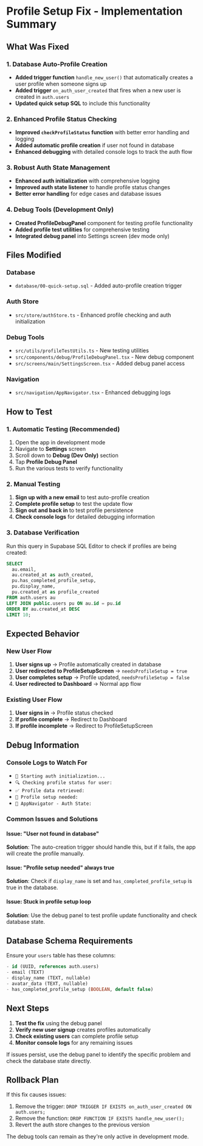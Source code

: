 # Profile Setup Fix - Implementation Summary

## What Was Fixed

### 1. **Database Auto-Profile Creation**
- **Added trigger function** `handle_new_user()` that automatically creates a user profile when someone signs up
- **Added trigger** `on_auth_user_created` that fires when a new user is created in `auth.users`
- **Updated quick setup SQL** to include this functionality

### 2. **Enhanced Profile Status Checking**
- **Improved `checkProfileStatus` function** with better error handling and logging
- **Added automatic profile creation** if user not found in database
- **Enhanced debugging** with detailed console logs to track the auth flow

### 3. **Robust Auth State Management**
- **Enhanced auth initialization** with comprehensive logging
- **Improved auth state listener** to handle profile status changes
- **Better error handling** for edge cases and database issues

### 4. **Debug Tools (Development Only)**
- **Created ProfileDebugPanel** component for testing profile functionality
- **Added profile test utilities** for comprehensive testing
- **Integrated debug panel** into Settings screen (dev mode only)

## Files Modified

### Database
- `database/00-quick-setup.sql` - Added auto-profile creation trigger

### Auth Store
- `src/store/authStore.ts` - Enhanced profile checking and auth initialization

### Debug Tools
- `src/utils/profileTestUtils.ts` - New testing utilities
- `src/components/debug/ProfileDebugPanel.tsx` - New debug component
- `src/screens/main/SettingsScreen.tsx` - Added debug panel access

### Navigation
- `src/navigation/AppNavigator.tsx` - Enhanced debugging logs

## How to Test

### 1. **Automatic Testing (Recommended)**
1. Open the app in development mode
2. Navigate to **Settings** screen
3. Scroll down to **Debug (Dev Only)** section
4. Tap **Profile Debug Panel**
5. Run the various tests to verify functionality

### 2. **Manual Testing**
1. **Sign up with a new email** to test auto-profile creation
2. **Complete profile setup** to test the update flow
3. **Sign out and back in** to test profile persistence
4. **Check console logs** for detailed debugging information

### 3. **Database Verification**
Run this query in Supabase SQL Editor to check if profiles are being created:
```sql
SELECT 
  au.email,
  au.created_at as auth_created,
  pu.has_completed_profile_setup,
  pu.display_name,
  pu.created_at as profile_created
FROM auth.users au
LEFT JOIN public.users pu ON au.id = pu.id
ORDER BY au.created_at DESC
LIMIT 10;
```

## Expected Behavior

### New User Flow
1. **User signs up** → Profile automatically created in database
2. **User redirected to ProfileSetupScreen** → `needsProfileSetup = true`
3. **User completes setup** → Profile updated, `needsProfileSetup = false`
4. **User redirected to Dashboard** → Normal app flow

### Existing User Flow
1. **User signs in** → Profile status checked
2. **If profile complete** → Redirect to Dashboard
3. **If profile incomplete** → Redirect to ProfileSetupScreen

## Debug Information

### Console Logs to Watch For
- `🚀 Starting auth initialization...`
- `🔍 Checking profile status for user:`
- `✅ Profile data retrieved:`
- `🎯 Profile setup needed:`
- `🧭 AppNavigator - Auth State:`

### Common Issues and Solutions

#### Issue: "User not found in database"
**Solution**: The auto-creation trigger should handle this, but if it fails, the app will create the profile manually.

#### Issue: "Profile setup needed" always true
**Solution**: Check if `display_name` is set and `has_completed_profile_setup` is true in the database.

#### Issue: Stuck in profile setup loop
**Solution**: Use the debug panel to test profile update functionality and check database state.

## Database Schema Requirements

Ensure your `users` table has these columns:
```sql
- id (UUID, references auth.users)
- email (TEXT)
- display_name (TEXT, nullable)
- avatar_data (TEXT, nullable)
- has_completed_profile_setup (BOOLEAN, default false)
```

## Next Steps

1. **Test the fix** using the debug panel
2. **Verify new user signup** creates profiles automatically
3. **Check existing users** can complete profile setup
4. **Monitor console logs** for any remaining issues

If issues persist, use the debug panel to identify the specific problem and check the database state directly.

## Rollback Plan

If this fix causes issues:
1. Remove the trigger: `DROP TRIGGER IF EXISTS on_auth_user_created ON auth.users;`
2. Remove the function: `DROP FUNCTION IF EXISTS handle_new_user();`
3. Revert the auth store changes to the previous version

The debug tools can remain as they're only active in development mode.
